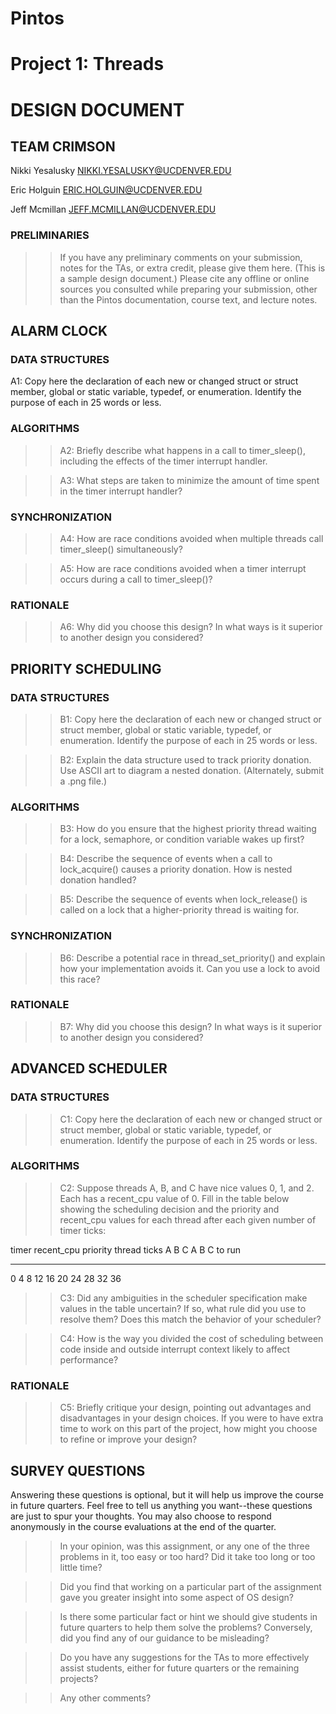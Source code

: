 # Pintos


# Project 1: Threads


# DESIGN DOCUMENT


## TEAM CRIMSON

Nikki Yesalusky  <NIKKI.YESALUSKY@UCDENVER.EDU>

Eric Holguin     <ERIC.HOLGUIN@UCDENVER.EDU>

Jeff Mcmillan    <JEFF.MCMILLAN@UCDENVER.EDU>

### PRELIMINARIES
>> If you have any preliminary comments on your submission, notes for
>> the TAs, or extra credit, please give them here.
(This is a sample design document.)
>> Please cite any offline or online sources you consulted while
>> preparing your submission, other than the Pintos documentation,
>> course text, and lecture notes.


## ALARM CLOCK


### DATA STRUCTURES

A1: Copy here the declaration of each new or changed struct or
    struct member, global or static variable, typedef, or
     enumeration.  Identify the purpose of each in 25 words or less.

### ALGORITHMS

>> A2: Briefly describe what happens in a call to timer_sleep(),
>> including the effects of the timer interrupt handler.

>> A3: What steps are taken to minimize the amount of time spent in
>> the timer interrupt handler?

### SYNCHRONIZATION

>> A4: How are race conditions avoided when multiple threads call
>> timer_sleep() simultaneously?

>> A5: How are race conditions avoided when a timer interrupt occurs
>> during a call to timer_sleep()?

### RATIONALE

>> A6: Why did you choose this design?  In what ways is it superior to
>> another design you considered?

## PRIORITY SCHEDULING

### DATA STRUCTURES

>> B1: Copy here the declaration of each new or changed struct or
>> struct member, global or static variable, typedef, or
>> enumeration.  Identify the purpose of each in 25 words or less.

>> B2: Explain the data structure used to track priority donation.
>> Use ASCII art to diagram a nested donation.  (Alternately, submit a
>> .png file.)

### ALGORITHMS

>> B3: How do you ensure that the highest priority thread waiting for
>> a lock, semaphore, or condition variable wakes up first?

>> B4: Describe the sequence of events when a call to lock_acquire()
>> causes a priority donation.  How is nested donation handled?

>> B5: Describe the sequence of events when lock_release() is called
>> on a lock that a higher-priority thread is waiting for.

### SYNCHRONIZATION

>> B6: Describe a potential race in thread_set_priority() and explain
>> how your implementation avoids it.  Can you use a lock to avoid
>> this race?

### RATIONALE

>> B7: Why did you choose this design?  In what ways is it superior to
>> another design you considered?

## ADVANCED SCHEDULER


### DATA STRUCTURES

>> C1: Copy here the declaration of each new or changed struct or
>> struct member, global or static variable, typedef, or
>> enumeration.  Identify the purpose of each in 25 words or less.

### ALGORITHMS

>> C2: Suppose threads A, B, and C have nice values 0, 1, and 2.  Each
>> has a recent_cpu value of 0.  Fill in the table below showing the
>> scheduling decision and the priority and recent_cpu values for each
>> thread after each given number of timer ticks:

timer  recent_cpu    priority   thread
ticks   A   B   C   A   B   C   to run
-----  --  --  --  --  --  --   ------
 0
 4
 8
12
16
20
24
28
32
36

>> C3: Did any ambiguities in the scheduler specification make values
>> in the table uncertain?  If so, what rule did you use to resolve
>> them?  Does this match the behavior of your scheduler?

>> C4: How is the way you divided the cost of scheduling between code
>> inside and outside interrupt context likely to affect performance?

### RATIONALE

>> C5: Briefly critique your design, pointing out advantages and
>> disadvantages in your design choices.  If you were to have extra
>> time to work on this part of the project, how might you choose to
>> refine or improve your design?

## SURVEY QUESTIONS

Answering these questions is optional, but it will help us improve the
course in future quarters.  Feel free to tell us anything you
want--these questions are just to spur your thoughts.  You may also
choose to respond anonymously in the course evaluations at the end of
the quarter.

>> In your opinion, was this assignment, or any one of the three problems
>> in it, too easy or too hard?  Did it take too long or too little time?

>> Did you find that working on a particular part of the assignment gave
>> you greater insight into some aspect of OS design?

>> Is there some particular fact or hint we should give students in
>> future quarters to help them solve the problems?  Conversely, did you
>> find any of our guidance to be misleading?

>> Do you have any suggestions for the TAs to more effectively assist
>> students, either for future quarters or the remaining projects?

>> Any other comments?
